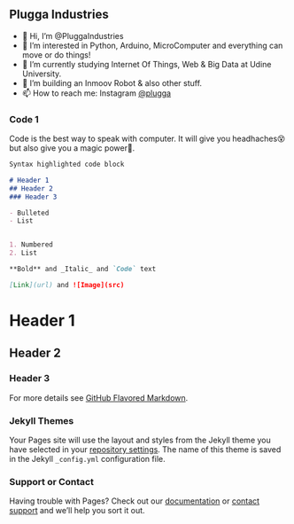 ## Plugga Industries

- 👋 Hi, I’m @PluggaIndustries
- 👀 I’m interested in Python, Arduino, MicroComputer and everything can move or do things!
- 🌱 I’m currently studying Internet Of Things, Web & Big Data at Udine University.
- 💞️ I’m building an Inmoov Robot & also other stuff.
- 📫 How to reach me: Instagram <a href="https://www.instagram.com/plugga_industries/"> @plugga </a>

### Code 1

Code is the best way to speak with computer. It will give you headhaches😵 but also give you a magic power🧙.

<script src="https://emgithub.com/embed.py?target=https%3A%2F%2Fgithub.com%2FPluggaIndustries%2Fpluggaindustries.github.io%2Fblob%2Fmain%2Froot%2Flollino.py&style=github&showBorder=on&showLineNumbers=on&showFileMeta=on&showCopy=on" > </script>
```markdown
Syntax highlighted code block

# Header 1
## Header 2
### Header 3

- Bulleted
- List


1. Numbered
2. List

**Bold** and _Italic_ and `Code` text

[Link](url) and ![Image](src)
```
# Header 1
## Header 2
### Header 3
For more details see [GitHub Flavored Markdown](https://guides.github.com/features/mastering-markdown/).

### Jekyll Themes

Your Pages site will use the layout and styles from the Jekyll theme you have selected in your [repository settings](https://github.com/PluggaIndustries/pluggaindustries.github.io/settings/pages). The name of this theme is saved in the Jekyll `_config.yml` configuration file.

### Support or Contact

Having trouble with Pages? Check out our [documentation](https://docs.github.com/categories/github-pages-basics/) or [contact support](https://support.github.com/contact) and we’ll help you sort it out.
